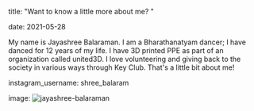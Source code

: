 
title: "Want to know a little more about me? "


date: 2021-05-28



My name is Jayashree Balaraman. I am a Bharathanatyam dancer; I have danced for 12 years of my life. I have 3D printed PPE as part of an organization called united3D. I love volunteering and giving back to the society in various ways through Key Club. That's a little bit about me!


instagram_username: shree_balaram

image: ![jayashree-balaraman](https://user-images.githubusercontent.com/84856290/120000043-667be400-bfa0-11eb-983c-6e0d80f4ef54.jpeg)

